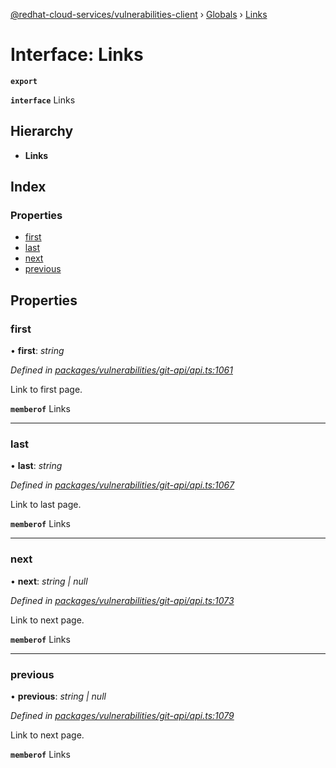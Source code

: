 [@redhat-cloud-services/vulnerabilities-client](../README.md) › [Globals](../globals.md) › [Links](links.md)

# Interface: Links

**`export`** 

**`interface`** Links

## Hierarchy

* **Links**

## Index

### Properties

* [first](links.md#first)
* [last](links.md#last)
* [next](links.md#next)
* [previous](links.md#previous)

## Properties

###  first

• **first**: *string*

*Defined in [packages/vulnerabilities/git-api/api.ts:1061](https://github.com/RedHatInsights/javascript-clients/blob/master/packages/vulnerabilities/git-api/api.ts#L1061)*

Link to first page.

**`memberof`** Links

___

###  last

• **last**: *string*

*Defined in [packages/vulnerabilities/git-api/api.ts:1067](https://github.com/RedHatInsights/javascript-clients/blob/master/packages/vulnerabilities/git-api/api.ts#L1067)*

Link to last page.

**`memberof`** Links

___

###  next

• **next**: *string | null*

*Defined in [packages/vulnerabilities/git-api/api.ts:1073](https://github.com/RedHatInsights/javascript-clients/blob/master/packages/vulnerabilities/git-api/api.ts#L1073)*

Link to next page.

**`memberof`** Links

___

###  previous

• **previous**: *string | null*

*Defined in [packages/vulnerabilities/git-api/api.ts:1079](https://github.com/RedHatInsights/javascript-clients/blob/master/packages/vulnerabilities/git-api/api.ts#L1079)*

Link to next page.

**`memberof`** Links
